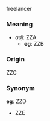 freelancer
### Meaning
+ _adj_: ZZA
    + __eg__: ZZB

### Origin

ZZC

### Synonym

__eg__: ZZD

+ ZZE


